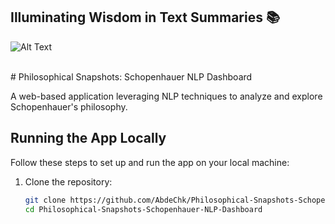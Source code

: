 ## Illuminating Wisdom in Text Summaries 📚

![Alt Text](./media/v1.gif)

<br>
# Philosophical Snapshots: Schopenhauer NLP Dashboard

A web-based application leveraging NLP techniques to analyze and explore Schopenhauer's philosophy.

## Running the App Locally

Follow these steps to set up and run the app on your local machine:

1. Clone the repository:
   ```bash
   git clone https://github.com/AbdeChk/Philosophical-Snapshots-Schopenhauer-NLP-Dashboard.git
   cd Philosophical-Snapshots-Schopenhauer-NLP-Dashboard
